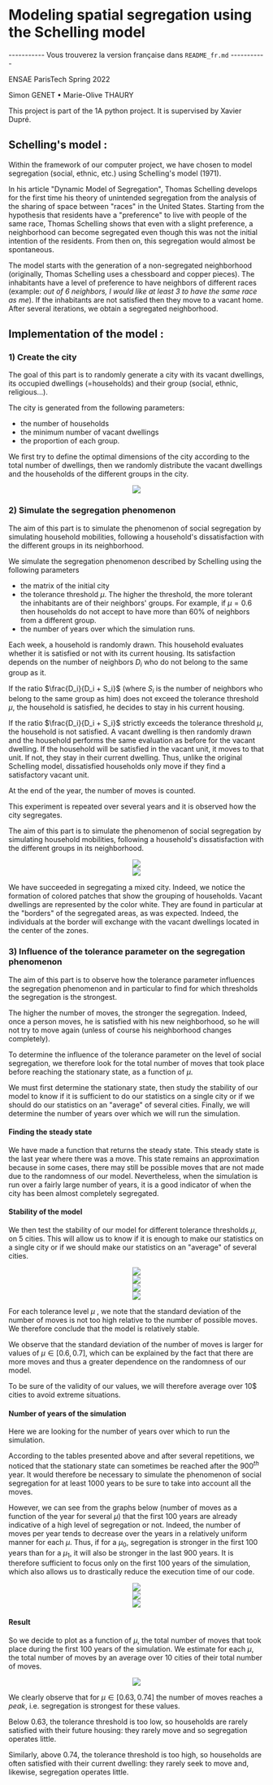 # **Modeling spatial segregation using the Schelling model**

----------- Vous trouverez la version française dans `README_fr.md` -----------

ENSAE ParisTech Spring 2022

Simon GENET • Marie-Olive THAURY

This project is part of the 1A python project. It is supervised by Xavier Dupré.

## Schelling's model : 

Within the framework of our computer project, we have chosen to model segregation (social, ethnic, etc.) using Schelling's model (1971). 

In his article "Dynamic Model of Segregation", Thomas Schelling develops for the first time his theory of unintended segregation from the analysis of the sharing of space between "races" in the United States. Starting from the hypothesis that residents have a "preference" to live with people of the same race, Thomas Schelling shows that even with a slight preference, a neighborhood can become segregated even though this was not the initial intention of the residents. From then on, this segregation would almost be spontaneous.

The model starts with the generation of a non-segregated neighborhood (originally, Thomas Schelling uses a chessboard and copper pieces). The inhabitants have a level of preference to have neighbors of different races (example: *out of 6 neighbors, I would like at least 3 to have the same race as me*). If the inhabitants are not satisfied then they move to a vacant home. After several iterations, we obtain a segregated neighborhood.

## Implementation of the model : 

### 1) Create the city

The goal of this part is to randomly generate a city with its vacant dwellings, its occupied dwellings (=households) and their group (social, ethnic, religious...).

The city is generated from the following parameters:
- the number of households
- the minimum number of vacant dwellings
- the proportion of each group.

We first try to define the optimal dimensions of the city according to the total number of dwellings, then we randomly distribute the vacant dwellings and the households of the different groups in the city.

<div align="center">
  <img src="images/creation_ville.png"><br>
</div>


### 2) Simulate the segregation phenomenon


The aim of this part is to simulate the phenomenon of social segregation by simulating household mobilities, following a household's dissatisfaction with the different groups in its neighborhood. 

We simulate the segregation phenomenon described by Schelling using the following parameters
- the matrix of the initial city
- the tolerance threshold $\mu$. The higher the threshold, the more tolerant the inhabitants are of their neighbors' groups. For example, if $\mu = 0.6$ then households do not accept to have more than 60% of neighbors from a different group. 
- the number of years over which the simulation runs. 

Each week, a household is randomly drawn. This household evaluates whether it is satisfied or not with its current housing. Its satisfaction depends on the number of neighbors ${D}_{i}$ who do not belong to the same group as it. 

If the ratio $\frac{D_i}{D_i + S_i}$ (where $S_i$ is the number of neighbors who belong to the same group as him) does not exceed the tolerance threshold $\mu$, the household is satisfied, he decides to stay in his current housing. 

If the ratio $\frac{D_i}{D_i + S_i}$ strictly exceeds the tolerance threshold $\mu$, the household is not satisfied. A vacant dwelling is then randomly drawn and the household performs the same evaluation as before for the vacant dwelling. If the household will be satisfied in the vacant unit, it moves to that unit. If not, they stay in their current dwelling. Thus, unlike the original Schelling model, dissatisfied households only move if they find a satisfactory vacant unit. 

At the end of the year, the number of moves is counted. 

This experiment is repeated over several years and it is observed how the city segregates. 

The aim of this part is to simulate the phenomenon of social segregation by simulating household mobilities, following a household's dissatisfaction with the different groups in its neighborhood. 

<div align="center">
  <img src="images/année0.png"><br>
</div>

<div align="center">
  <img src="images/année1000.png"><br>
</div>


We have succeeded in segregating a mixed city. Indeed, we notice the formation of colored patches that show the grouping of households. Vacant dwellings are represented by the color white. They are found in particular at the "borders" of the segregated areas, as was expected. Indeed, the individuals at the border will exchange with the vacant dwellings located in the center of the zones.


### 3) Influence of the tolerance parameter on the segregation phenomenon

The aim of this part is to observe how the tolerance parameter influences the segregation phenomenon and in particular to find for which thresholds the segregation is the strongest.

The higher the number of moves, the stronger the segregation. Indeed, once a person moves, he is satisfied with his new neighborhood, so he will not try to move again (unless of course his neighborhood changes completely). 

To determine the influence of the tolerance parameter on the level of social segregation, we therefore look for the total number of moves that took place before reaching the stationary state, as a function of $\mu$.

We must first determine the stationary state, then study the stability of our model to know if it is sufficient to do our statistics on a single city or if we should do our statistics on an "average" of several cities. Finally, we will determine the number of years over which we will run the simulation.

#### Finding the steady state

We have made a function that returns the steady state. This steady state is the last year where there was a move. This state remains an approximation because in some cases, there may still be possible moves that are not made due to the randomness of our model. Nevertheless, when the simulation is run over a fairly large number of years, it is a good indicator of when the city has been almost completely segregated. 


#### Stability of the model

We then test the stability of our model for different tolerance thresholds $\mu$, on 5 cities. This will allow us to know if it is enough to make our statistics on a single city or if we should make our statistics on an "average" of several cities. 

<div align="center">
  <img src="images/mu0.4.png"><br>
</div>

<div align="center">
  <img src="images/mu0.5.png"><br>
</div>

<div align="center">
  <img src="images/mu0.7.png"><br>
</div>

<div align="center">
  <img src="images/mu0.9.png"><br>
</div>

For each tolerance level $\mu$ , we note that the standard deviation of the number of moves is not too high relative to the number of possible moves. We therefore conclude that the model is relatively stable. 

We observe that the standard deviation of the number of moves is larger for values of $\mu \in [0.6, 0.7]$, which can be explained by the fact that there are more moves and thus a greater dependence on the randomness of our model. 

To be sure of the validity of our values, we will therefore average over 10$ cities to avoid extreme situations. 

#### Number of years of the simulation

Here we are looking for the number of years over which to run the simulation. 

According to the tables presented above and after several repetitions, we noticed that the stationary state can sometimes be reached after the ${900}^{th}$ year. It would therefore be necessary to simulate the phenomenon of social segregation for at least 1000 years to be sure to take into account all the moves. 

However, we can see from the graphs below (number of moves as a function of the year for several $\mu$) that the first 100 years are already indicative of a high level of segregation or not. Indeed, the number of moves per year tends to decrease over the years in a relatively uniform manner for each $\mu$. Thus, if for a  $\mu_0$, segregation is stronger in the first 100 years than for a  $\mu_1$, it will also be stronger in the last 900 years. It is therefore sufficient to focus only on the first 100 years of the simulation, which also allows us to drastically reduce the execution time of our code. 

<div align="center">
  <img src="images/graphmu0.2.png"><br>
</div>

<div align="center">
  <img src="images/graphmu0.5.png"><br>
</div>

<div align="center">
  <img src="images/graphmu0.7.png"><br>
</div>


#### Result


So we decide to plot as a function of $\mu$, the total number of moves that took place during the first 100 years of the simulation.
We estimate for each $\mu$, the total number of moves by an average over $10$ cities of their total number of moves. 

<div align="center">
  <img src="images/graph.png"><br>
</div>

We clearly observe that for $\mu \in [0.63, 0.74]$ the number of moves reaches a *peak*, i.e. segregation is strongest for these values.

Below 0.63, the tolerance threshold is too low, so households are rarely satisfied with their future housing: they rarely move and so segregation operates little. 

Similarly, above 0.74, the tolerance threshold is too high, so households are often satisfied with their current dwelling: they rarely seek to move and, likewise, segregation operates little. 